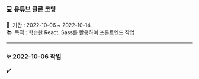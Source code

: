 ### 💻 유튜브 클론 코딩
📅 &nbsp;기간 : 2022-10-06 ~ 2022-10-14 \
📚 &nbsp;목적 : 학습한 React, Sass를 활용하여 프론트엔드 작업

<hr/>

### ✨ 2022-10-06 작업
✔️
